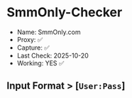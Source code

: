 # SmmOnly-Checker

- Name: SmmOnly.com
- Proxy: ✅
- Capture: ✅
- Last Check: 2025-10-20
- Working: YES ✅

## Input Format > [`User:Pass`]
